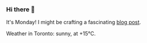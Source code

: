 ### Hi there :wave:

It's Monday! I might be crafting a fascinating [blog post](https://www.benjaminwuethrich.dev).

Weather in Toronto: sunny, at +15°C.
